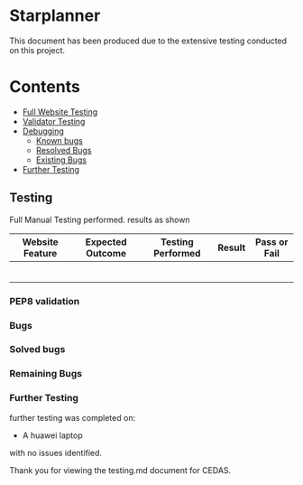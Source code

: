 # Starplanner

This document has been produced due to the extensive testing conducted on this project.

# Contents
* [Full Website Testing](#full-website-testing)
* [Validator Testing](#validator-testing)
* [Debugging](#debugging)
    * [Known bugs](#known-bugs)
    * [Resolved Bugs](#resolved-bugs)
    * [Existing Bugs](#existing-bugs)
* [Further Testing](#further-testing)


## Testing
Full Manual Testing performed. results as shown

| Website Feature | Expected Outcome | Testing Performed | Result | Pass or Fail |
| :-------: | :-------------: | :-------: | :-------: | :-------: |
|   |  |  |  |  |
|   |  |  |  |  |
|   |  |  |  |  |
|   |  |  |  |  |
|   |  |  |  |  |
|   |  |  |  |  |

### PEP8 validation


### Bugs


### Solved bugs


### Remaining Bugs



### Further Testing

further testing was completed on:

* A huawei laptop

with no issues identified.

Thank you for viewing the testing.md document for CEDAS.